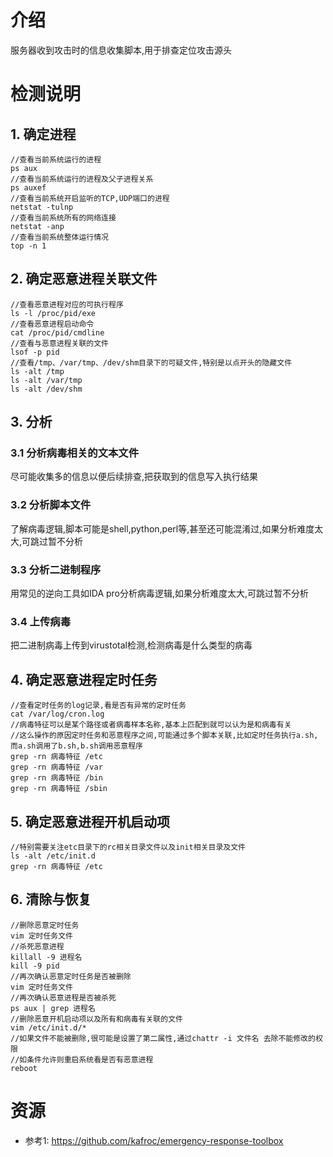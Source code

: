 # 介绍
服务器收到攻击时的信息收集脚本,用于排查定位攻击源头

# 检测说明
## 1. 确定进程
```
//查看当前系统运行的进程
ps aux
//查看当前系统运行的进程及父子进程关系
ps auxef
//查看当前系统开启监听的TCP,UDP端口的进程
netstat -tulnp
//查看当前系统所有的网络连接
netstat -anp
//查看当前系统整体运行情况
top -n 1
```

## 2. 确定恶意进程关联文件
```
//查看恶意进程对应的可执行程序
ls -l /proc/pid/exe
//查看恶意进程启动命令
cat /proc/pid/cmdline
//查看与恶意进程关联的文件
lsof -p pid
//查看/tmp、/var/tmp、/dev/shm目录下的可疑文件,特别是以点开头的隐藏文件
ls -alt /tmp
ls -alt /var/tmp
ls -alt /dev/shm
```

## 3. 分析
### 3.1 分析病毒相关的文本文件
尽可能收集多的信息以便后续排查,把获取到的信息写入执行结果

### 3.2 分析脚本文件
了解病毒逻辑,脚本可能是shell,python,perl等,甚至还可能混淆过,如果分析难度太大,可跳过暂不分析

### 3.3 分析二进制程序
用常见的逆向工具如IDA pro分析病毒逻辑,如果分析难度太大,可跳过暂不分析

### 3.4 上传病毒
把二进制病毒上传到virustotal检测,检测病毒是什么类型的病毒

## 4. 确定恶意进程定时任务
```
//查看定时任务的log记录,看是否有异常的定时任务
cat /var/log/cron.log
//病毒特征可以是某个路径或者病毒样本名称,基本上匹配到就可以认为是和病毒有关
//这么操作的原因定时任务和恶意程序之间,可能通过多个脚本关联,比如定时任务执行a.sh,而a.sh调用了b.sh,b.sh调用恶意程序
grep -rn 病毒特征 /etc
grep -rn 病毒特征 /var
grep -rn 病毒特征 /bin
grep -rn 病毒特征 /sbin
```

## 5. 确定恶意进程开机启动项
```
//特别需要关注etc目录下的rc相关目录文件以及init相关目录及文件
ls -alt /etc/init.d
grep -rn 病毒特征 /etc
```

## 6. 清除与恢复
```
//删除恶意定时任务
vim 定时任务文件
//杀死恶意进程
killall -9 进程名
kill -9 pid
//再次确认恶意定时任务是否被删除
vim 定时任务文件
//再次确认恶意进程是否被杀死
ps aux | grep 进程名
//删除恶意开机启动项以及所有和病毒有关联的文件
vim /etc/init.d/*
//如果文件不能被删除,很可能是设置了第二属性,通过chattr -i 文件名 去除不能修改的权限
//如条件允许则重启系统看是否有恶意进程
reboot
```

# 资源
- 参考1: https://github.com/kafroc/emergency-response-toolbox
